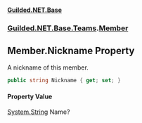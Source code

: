 
#### [Guilded.NET.Base](index 'index')
### [Guilded.NET.Base.Teams](index#Guilded_NET_Base_Teams 'Guilded.NET.Base.Teams').[Member](Member 'Guilded.NET.Base.Teams.Member')
## Member.Nickname Property
A nickname of this member.  
```csharp
public string Nickname { get; set; }
```

#### Property Value
[System.String](https://docs.microsoft.com/en-us/dotnet/api/System.String 'System.String')
Name?
